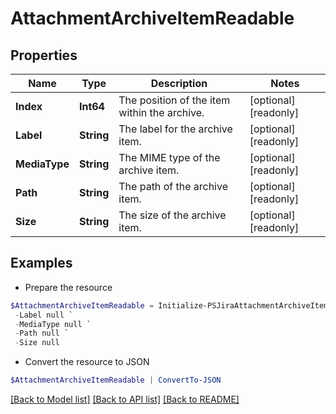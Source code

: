 # AttachmentArchiveItemReadable
## Properties

Name | Type | Description | Notes
------------ | ------------- | ------------- | -------------
**Index** | **Int64** | The position of the item within the archive. | [optional] [readonly] 
**Label** | **String** | The label for the archive item. | [optional] [readonly] 
**MediaType** | **String** | The MIME type of the archive item. | [optional] [readonly] 
**Path** | **String** | The path of the archive item. | [optional] [readonly] 
**Size** | **String** | The size of the archive item. | [optional] [readonly] 

## Examples

- Prepare the resource
```powershell
$AttachmentArchiveItemReadable = Initialize-PSJiraAttachmentArchiveItemReadable  -Index null `
 -Label null `
 -MediaType null `
 -Path null `
 -Size null
```

- Convert the resource to JSON
```powershell
$AttachmentArchiveItemReadable | ConvertTo-JSON
```

[[Back to Model list]](../README.md#documentation-for-models) [[Back to API list]](../README.md#documentation-for-api-endpoints) [[Back to README]](../README.md)

